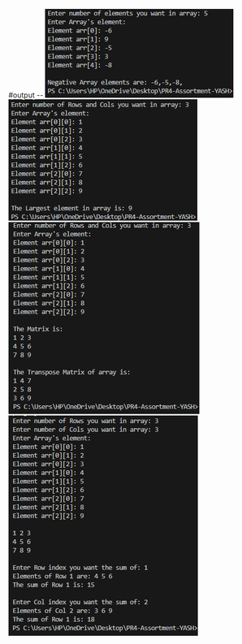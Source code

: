 #output --
![prog1](./image1.png)
![prog2](./image2.png)
![prog3](./image3.png)
![prog4](./image4.png)